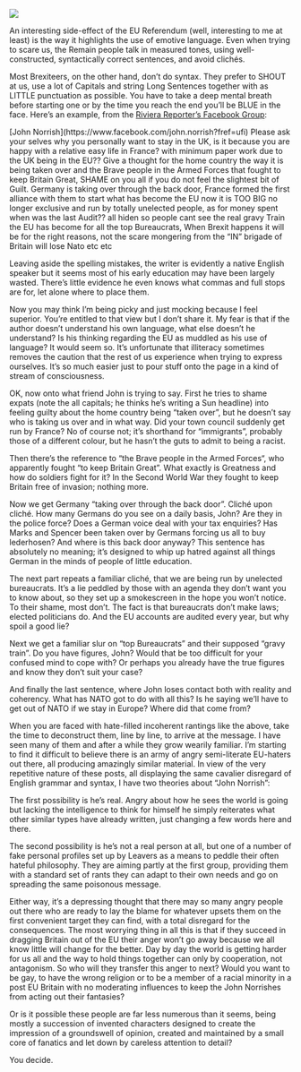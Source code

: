 [![](https://dnc.eclecity.net/wp-content/uploads/2016/02/lies.png)](https://dnc.eclecity.net/wp-content/uploads/2016/02/lies.png "Deconstructing the Kippers") 

An interesting side-effect of the EU Referendum (well, interesting to me at least) is the way it highlights the use of emotive language. Even when trying to scare us, the Remain people talk in measured tones, using well-constructed, syntactically correct sentences, and avoid clichés.

Most Brexiteers, on the other hand, don’t do syntax. They prefer to SHOUT at us, use a lot of Capitals and string Long Sentences together with as LITTLE punctuation as possible. You have to take a deep mental breath before starting one or by the time you reach the end you’ll be BLUE in the face. Here’s an example, from the [Riviera Reporter’s Facebook Group](https://www.facebook.com/groups/RivieraReporter):

<div class="su-quote su-quote-style-default">

<div class="su-quote-inner su-u-clearfix su-u-trim">[John Norrish](https://www.facebook.com/john.norrish?fref=ufi) <span data-ft="{&quot;tn&quot;:&quot;K&quot;}"><span class="UFICommentBody _1n4g">Please ask your selves why you personally want to stay in the UK, is it because you are happy with a relative easy life in France? with minimum paper work due to the UK being in the EU?? Give a thought for the home country the way it is being taken over and the Brave people in the Armed Forces that fought to keep Britain Great, SHAME on you all if you do not feel the slightest bit of Guilt. Germany is taking over through the back door, France formed the first alliance with them to start what has become the EU now it is TOO BIG no longer exclusive and run by totally unelected people, as for money spent when was the last Audit?? all hiden so people cant see the real gravy Train the EU has become for all the top Bureaucrats, When Brexit happens it will be for the right reasons, not the scare mongering from the “IN” brigade of Britain will lose Nato etc etc</span></span></div>

</div>

Leaving aside the spelling mistakes, the writer is evidently a native English speaker but it seems most of his early education may have been largely wasted. There’s little evidence he even knows what commas and full stops are for, let alone where to place them.

Now you may think I’m being picky and just mocking because I feel superior. You’re entitled to that view but I don’t share it. My fear is that if the author doesn’t understand his own language, what else doesn’t he understand? Is his thinking regarding the EU as muddled as his use of language? It would seem so. It’s unfortunate that illiteracy sometimes removes the caution that the rest of us experience when trying to express ourselves. It’s so much easier just to pour stuff onto the page in a kind of stream of consciousness.

OK, now onto what friend John is trying to say. First he tries to shame expats (note the all capitals; he thinks he’s writing a Sun headline) into feeling guilty about the home country being “taken over”, but he doesn’t say who is taking us over and in what way. Did your town council suddenly get run by France? No of course not; it’s shorthand for “immigrants”, probably those of a different colour, but he hasn’t the guts to admit to being a racist.

Then there’s the reference to “<span data-ft="{&quot;tn&quot;:&quot;K&quot;}"><span class="UFICommentBody _1n4g">the Brave people in the Armed Forces</span></span>“, who apparently fought “to keep Britain Great”. What exactly is Greatness and how do soldiers fight for it? In the Second World War they fought to keep Britain free of invasion; nothing more.

Now we get Germany “taking over through the back door”. Cliché upon cliché. How many Germans do you see on a daily basis, John? Are they in the police force? Does a German voice deal with your tax enquiries? Has Marks and Spencer been taken over by Germans forcing us all to buy lederhosen? And where is this back door anyway? This sentence has absolutely no meaning; it’s designed to whip up hatred against all things German in the minds of people of little education.

The next part repeats a familiar cliché, that we are being run by unelected bureaucrats. It’s a lie peddled by those with an agenda they don’t want you to know about, so they set up a smokescreen in the hope you won’t notice. To their shame, most don’t. The fact is that bureaucrats don’t make laws; elected politicians do. And the EU accounts are audited every year, but why spoil a good lie?

Next we get a familiar slur on “top Bureaucrats” and their supposed “gravy train”. Do you have figures, John? Would that be too difficult for your confused mind to cope with? Or perhaps you already have the true figures and know they don’t suit your case?

And finally the last sentence, where John loses contact both with reality and coherency. What has NATO got to do with all this? Is he saying we’ll have to get out of NATO if we stay in Europe? Where did that come from?

When you are faced with hate-filled incoherent rantings like the above, take the time to deconstruct them, line by line, to arrive at the message. I have seen many of them and after a while they grow wearily familiar. I’m starting to find it difficult to believe there is an army of angry semi-literate EU-haters out there, all producing amazingly similar material. In view of the very repetitive nature of these posts, all displaying the same cavalier disregard of English grammar and syntax, I have two theories about “John Norrish”:

The first possibility is he’s real. Angry about how he sees the world is going but lacking the intelligence to think for himself he simply reiterates what other similar types have already written, just changing a few words here and there.

The second possibility is he’s not a real person at all, but one of a number of fake personal profiles set up by Leavers as a means to peddle their often hateful philosophy. They are aiming partly at the first group, providing them with a standard set of rants they can adapt to their own needs and go on spreading the same poisonous message.

Either way, it’s a depressing thought that there may so many angry people out there who are ready to lay the blame for whatever upsets them on the first convenient target they can find, with a total disregard for the consequences. The most worrying thing in all this is that if they succeed in dragging Britain out of the EU their anger won’t go away because we all know little will change for the better. Day by day the world is getting harder for us all and the way to hold things together can only by cooperation, not antagonism. So who will they transfer this anger to next? Would you want to be gay, to have the wrong religion or to be a member of a racial minority in a post EU Britain with no moderating influences to keep the John Norrishes from acting out their fantasies?

Or is it possible these people are far less numerous than it seems, being mostly a succession of invented characters designed to create the impression of a groundswell of opinion, created and maintained by a small core of fanatics and let down by careless attention to detail?

You decide.